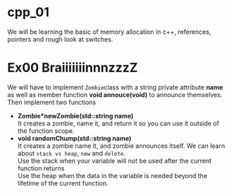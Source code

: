 # cpp_01
We will be learning the basic of memory allocation in c++, references, pointers and rough look at switches.

# Ex00 BraiiiiiiinnnzzzZ
We will have to implement ```Zombie```class with a string private attribute **name** as well as member function **void annouce(void)** to announce themselves.<br>
Then implement two functions 
+ **Zombie*newZombie(std::string name)** <br>
  It creates a zombie, name it, and return it so you can use it outside of the function scope.
+ **void randomChump(std::string name)** <br>
  It creates a zombie name it, and zombie announces itself.
We can learn about ```stack vs heap```, ```new``` and ```delete```. <br>
Use the stack when your variable will not be used after the current function returns <br>
Use the heap when the data in the variable is needed beyond the lifetime of the current function.
